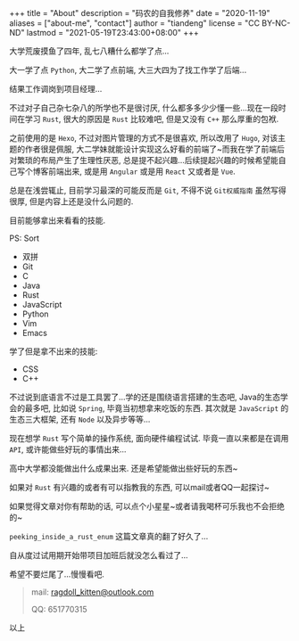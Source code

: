 +++
title = "About"
description = "码农的自我修养"
date = "2020-11-19"
aliases = ["about-me", "contact"]
author = "tiandeng"
license = "CC BY-NC-ND"
lastmod = "2021-05-19T23:43:00+08:00"
+++

大学荒废摸鱼了四年, 乱七八糟什么都学了点...

大一学了点 `Python`, 大二学了点前端, 大三大四为了找工作学了后端...

结果工作调岗到项目经理...

不过对子自己杂七杂八的所学也不是很讨厌, 什么都多多少少懂一些...现在一段时间在学习 `Rust`, 很大的原因是 `Rust` 比较难吧, 但是又没有 `C++` 那么厚重的包袱.

之前使用的是 `Hexo`, 不过对图片管理的方式不是很喜欢, 所以改用了 `Hugo`, 对该主题的作者很是佩服, 大二学妹就能设计实现这么好看的前端了~而我在学了前端后对繁琐的布局产生了生理性厌恶, 总是提不起兴趣...后续提起兴趣的时候希望能自己写个博客前端出来, 或是用 `Angular` 或是用 `React` 又或者是 `Vue`.

总是在浅尝辄止, 目前学习最深的可能反而是 `Git`, 不得不说 `Git权威指南` 虽然写得很厚, 但是内容上还是没什么问题的.

目前能够拿出来看看的技能. 

PS: Sort
- 双拼
- Git
- C
- Java
- Rust
- JavaScript
- Python
- Vim
- Emacs

学了但是拿不出来的技能:
- CSS
- C++

不过说到底语言不过是工具罢了...学的还是围绕语言搭建的生态吧, Java的生态学会的最多吧, 比如说 `Spring`, 毕竟当初想拿来吃饭的东西. 其次就是 `JavaScript` 的生态三大框架, 还有 `Node` 以及异步等等...

现在想学 `Rust` 写个简单的操作系统, 面向硬件编程试试. 毕竟一直以来都是在调用 `API`, 或许能做些好玩的事情出来...

高中大学都没能做出什么成果出来. 还是希望能做出些好玩的东西~

如果对 `Rust` 有兴趣的或者有可以指教我的东西, 可以mail或者QQ一起探讨~

如果觉得文章对你有帮助的话, 可以点个小星星~或者请我喝杯可乐我也不会拒绝的~

`peeking_inside_a_rust_enum` 这篇文章真的翻了好久了...

自从度过试用期开始带项目加班后就没怎么看过了...

希望不要烂尾了...慢慢看吧.

>mail: ragdoll_kitten@outlook.com
>
>QQ: 651770315

以上